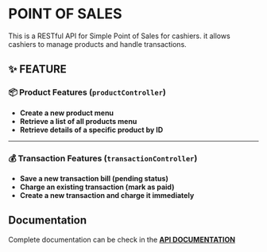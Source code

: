 # POINT OF SALES
This is a RESTful API for Simple Point of Sales for cashiers. it allows cashiers to manage products and handle transactions. 

## ✨ FEATURE

### 📦 Product Features (`productController`)
- **Create a new product menu**  
- **Retrieve a list of all products menu**  
- **Retrieve details of a specific product by ID**  

---

### 💰 Transaction Features (`transactionController`)
- **Save a new transaction bill (pending status)**  
- **Charge an existing transaction (mark as paid)**  
- **Create a new transaction and charge it immediately**


## Documentation
Complete documentation can be check in the [**API DOCUMENTATION**](https://documenter.getpostman.com/view/30931370/2sB2qWF3S4)
